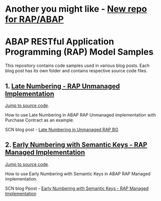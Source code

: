 # Another you might like - [New repo for RAP/ABAP](https://github.com/dhananjayhegde/abap-rap-samples-new)

# ABAP RESTful Application Programming (RAP) Model Samples

This repository contains code samples used in various blog posts.  Each blog post has its own folder and contains respective source code files.

## 1. [Late Numbering - RAP Unmanaged Implementation](https://blogs.sap.com/2021/09/13/rap-unmanaged-bo-late-numbering/)
[Jump to source code](https://github.com/dhananjayhegde/ABAP-RAP-Samples/tree/main/RAP-Unmanaged-Late-Numbering).

How to use Late Numbering in ABAP RAP Unmanaged implementation with Purchase Contract as an example.  

SCN blog post - [Late Numbering in Unmanaged RAP BO](https://blogs.sap.com/2021/09/13/rap-unmanaged-bo-late-numbering/)

## 2. [Early Numbering with Semantic Keys - RAP Managed Implementation](https://blogs.sap.com/2021/11/23/how-to-use-early-numbering-with-semantic-keys-rap-managed-bo/)
[Jump to source code](https://github.com/dhananjayhegde/ABAP-RAP-Samples/tree/main/RAP-Managed-Early-Numbering-Semantic-Keys).

How to use Early Numbering with Semantic Keys in ABAP RAP Managed implementation. 

SCN blog Ppost - [Early Numbering with Semantic Keys - RAP Managed Implementation](https://blogs.sap.com/2021/11/23/how-to-use-early-numbering-with-semantic-keys-rap-managed-bo/)
